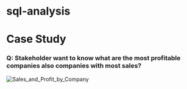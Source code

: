 # sql-analysis

# Case Study
### Q: Stakeholder want to know what are the most profitable companies also companies with most sales? 
![Sales_and_Profit_by_Company](https://github.com/lasanishop/sql-analysis/assets/106479742/bdfe15b2-82f0-475c-bfbb-9e4dee9d2b47)
